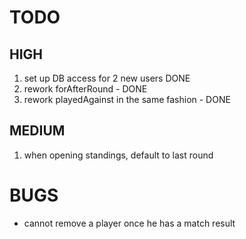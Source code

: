 # TODO


## HIGH
1. set up DB access for 2 new users DONE
2. rework forAfterRound - DONE
3. rework playedAgainst in the same fashion - DONE


## MEDIUM
1. when opening standings, default to last round


# BUGS
- cannot remove a player once he has a match result
